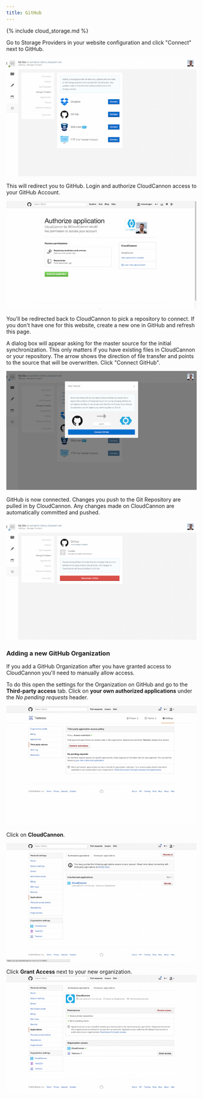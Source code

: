 ```yaml
---
title: GitHub
---
```

{% include cloud_storage.md %}

Go to Storage Providers in your website configuration and click "Connect" next to GitHub.

<img alt="Storage Providers" src="/img/cloud_storage/github/1.png" class="screenshot">

This will redirect you to GitHub. Login and authorize CloudCannon access to your GitHub Account.

<img alt="GitHub" src="/img/cloud_storage/github/2.png" class="screenshot">

You'll be redirected back to CloudCannon to pick a repository to connect. If you don't have one for this website, create a new one in GitHub and refresh this page.

A dialog box will appear asking for the master source for the initial synchronization. This only matters if you have existing files in CloudCannon or your repository. The arrow shows the direction of file transfer and points to the source that will be overwritten. Click "Connect GitHub".

<img alt="Inital Transfer" src="/img/cloud_storage/github/5.png" class="screenshot">

GitHub is now connected. Changes you push to the Git Repository are pulled in by CloudCannon. Any changes made on CloudCannon are automatically committed and pushed.

<img alt="Inital Transfer" src="/img/cloud_storage/github/6.png" class="screenshot">

### Adding a new GitHub Organization

If you add a GitHub Organization after you have granted access to CloudCannon you'll need to manually allow access.

To do this open the settings for the Organization on GitHub and go to the **Third-party access** tab. Click on **your own authorized applications** under the *No pending requests* header.

<img alt="Inital Transfer" src="/img/cloud_storage/github/7.png" class="screenshot">

Click on **CloudCannon**.

<img alt="Inital Transfer" src="/img/cloud_storage/github/8.png" class="screenshot">

Click **Grant Access** next to your new organization.
<img alt="Inital Transfer" src="/img/cloud_storage/github/9.png" class="screenshot">
